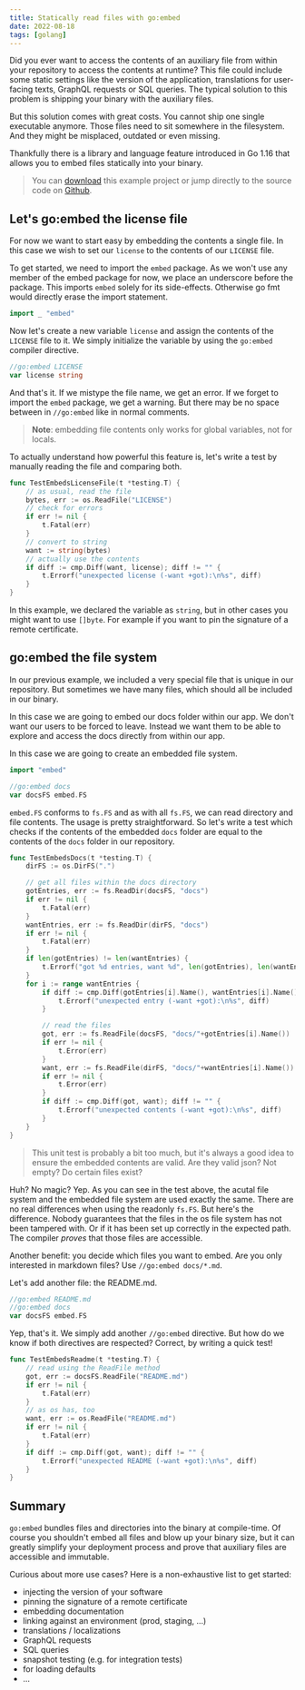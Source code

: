 ```yaml
---
title: Statically read files with go:embed
date: 2022-08-18
tags: [golang]
---
```


Did you ever want to access the contents of an auxiliary file from within your repository to access the contents at runtime? This file could include some static settings like the version of the application, translations for user-facing texts, GraphQL requests or SQL queries. The typical solution to this problem is shipping your binary with the auxiliary files.

But this solution comes with great costs. You cannot ship one single executable anymore. Those files need to sit somewhere in the filesystem. And they might be misplaced, outdated or even missing.

Thankfully there is a library and language feature introduced in Go 1.16 that allows you to embed files statically into your binary.

> You can [download](./project.zip) this example project or jump directly to the source code on [Github](https://github.com/vknabel/vknabel.github.io/tree/main/content/posts/Statically-read-files-with-go-embed/project).

## Let's go:embed the license file

For now we want to start easy by embedding the contents a single file. In this case we wish to set our `license` to the contents of our `LICENSE` file.

To get started, we need to import the `embed` package. As we won't use any member of the embed package for now, we place an underscore before the package. This imports `embed` solely for its side-effects. Otherwise go fmt would directly erase the import statement.

```go
import _ "embed"
```

Now let's create a new variable `license` and assign the contents of the `LICENSE` file to it.
We simply initialize the variable by using the `go:embed` compiler directive.

```go
//go:embed LICENSE
var license string
```

And that's it. If we mistype the file name, we get an error. If we forget to import the `embed` package, we get a warning. But there may be no space between in `//go:embed` like in normal comments.

> **Note**: embedding file contents only works for global variables, not for locals.

To actually understand how powerful this feature is, let's write a test by manually reading the file and comparing both.

```go
func TestEmbedsLicenseFile(t *testing.T) {
	// as usual, read the file
	bytes, err := os.ReadFile("LICENSE")
	// check for errors
	if err != nil {
		t.Fatal(err)
	}
	// convert to string
	want := string(bytes)
	// actually use the contents
	if diff := cmp.Diff(want, license); diff != "" {
		t.Errorf("unexpected license (-want +got):\n%s", diff)
	}
}
```

In this example, we declared the variable as `string`, but in other cases you might want to use `[]byte`. For example if you want to pin the signature of a remote certificate.

## go:embed the file system

In our previous example, we included a very special file that is unique in our repository. But sometimes we have many files, which should all be included in our binary.

In this case we are going to embed our docs folder within our app. We don't want our users to be forced to leave. Instead we want them to be able to explore and access the docs directly from within our app.

In this case we are going to create an embedded file system.

```go
import "embed"

//go:embed docs
var docsFS embed.FS
```

`embed.FS` conforms to `fs.FS` and as with all `fs.FS`, we can read directory and file contents. The usage is pretty straightforward.
So let's write a test which checks if the contents of the embedded `docs` folder are equal to the contents of the `docs` folder in our repository.

```go
func TestEmbedsDocs(t *testing.T) {
	dirFS := os.DirFS(".")

	// get all files within the docs directory
	gotEntries, err := fs.ReadDir(docsFS, "docs")
	if err != nil {
		t.Fatal(err)
	}
	wantEntries, err := fs.ReadDir(dirFS, "docs")
	if err != nil {
		t.Fatal(err)
	}
	if len(gotEntries) != len(wantEntries) {
		t.Errorf("got %d entries, want %d", len(gotEntries), len(wantEntries))
	}
	for i := range wantEntries {
		if diff := cmp.Diff(gotEntries[i].Name(), wantEntries[i].Name()); diff != "" {
			t.Errorf("unexpected entry (-want +got):\n%s", diff)
		}

		// read the files
		got, err := fs.ReadFile(docsFS, "docs/"+gotEntries[i].Name())
		if err != nil {
			t.Error(err)
		}
		want, err := fs.ReadFile(dirFS, "docs/"+wantEntries[i].Name())
		if err != nil {
			t.Error(err)
		}
		if diff := cmp.Diff(got, want); diff != "" {
			t.Errorf("unexpected contents (-want +got):\n%s", diff)
		}
	}
}
```

> This unit test is probably a bit too much, but it's always a good idea to ensure the embedded contents are valid. Are they valid json? Not empty? Do certain files exist?

Huh? No magic? Yep. As you can see in the test above, the acutal file system and the embedded file system are used exactly the same.
There are no real differences when using the readonly `fs.FS`. But here's the difference. Nobody guarantees that the files in the os file system has not been tampered with. Or if it has been set up correctly in the expected path. The compiler _proves_ that those files are accessible.

Another benefit: you decide which files you want to embed. Are you only interested in markdown files? Use `//go:embed docs/*.md`.

Let's add another file: the README.md.

```go
//go:embed README.md
//go:embed docs
var docsFS embed.FS
```

Yep, that's it. We simply add another `//go:embed` directive. But how do we know if both directives are respected?
Correct, by writing a quick test!

```go
func TestEmbedsReadme(t *testing.T) {
	// read using the ReadFile method
	got, err := docsFS.ReadFile("README.md")
	if err != nil {
		t.Fatal(err)
	}
	// as os has, too
	want, err := os.ReadFile("README.md")
	if err != nil {
		t.Fatal(err)
	}
	if diff := cmp.Diff(got, want); diff != "" {
		t.Errorf("unexpected README (-want +got):\n%s", diff)
	}
}
```

## Summary

`go:embed` bundles files and directories into the binary at compile-time. Of course you shouldn't embed all files and blow up your binary size, but it can greatly simplify your deployment process and prove that auxiliary files are accessible and immutable.

Curious about more use cases? Here is a non-exhaustive list to get started:

- injecting the version of your software
- pinning the signature of a remote certificate
- embedding documentation
- linking against an environment (prod, staging, ...)
- translations / localizations
- GraphQL requests
- SQL queries
- snapshot testing (e.g. for integration tests)
- for loading defaults
- ...
